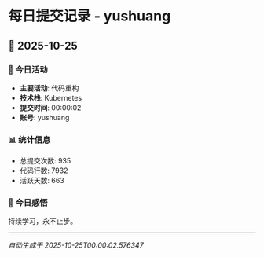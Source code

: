 # 每日提交记录 - yushuang

## 📅 2025-10-25

### 🎯 今日活动
- **主要活动**: 代码重构
- **技术栈**: Kubernetes
- **提交时间**: 00:00:02
- **账号**: yushuang

### 📊 统计信息
- 总提交次数: 935
- 代码行数: 7932
- 活跃天数: 663

### 💭 今日感悟
持续学习，永不止步。

---
*自动生成于 2025-10-25T00:00:02.576347*
